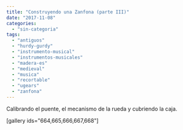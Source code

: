 ```yaml
---
title: "Construyendo una Zanfona (parte III)"
date: "2017-11-08"
categories: 
  - "sin-categoria"
tags: 
  - "antiguos"
  - "hurdy-gurdy"
  - "instrumento-musical"
  - "instrumentos-musicales"
  - "madera-es"
  - "medieval"
  - "musica"
  - "recortable"
  - "ugears"
  - "zanfona"
---
```


Calibrando el puente, el mecanismo de la rueda y cubriendo la caja.

\[gallery ids="664,665,666,667,668"\]

